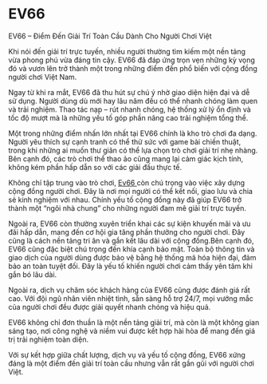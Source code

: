 # EV66
EV66 – Điểm Đến Giải Trí Toàn Cầu Dành Cho Người Chơi Việt

Khi nói đến giải trí trực tuyến, nhiều người thường tìm kiếm một nền tảng vừa phong phú vừa đáng tin cậy. EV66 đã đáp ứng trọn vẹn những kỳ vọng đó và vươn lên trở thành một trong những điểm đến phổ biến với cộng đồng người chơi Việt Nam.

Ngay từ khi ra mắt, EV66 đã thu hút sự chú ý nhờ giao diện hiện đại và dễ sử dụng. Người dùng dù mới hay lâu năm đều có thể nhanh chóng làm quen và trải nghiệm. Thao tác nạp – rút nhanh chóng, hệ thống xử lý ổn định và tốc độ mượt mà là những yếu tố góp phần nâng cao trải nghiệm tổng thể.

Một trong những điểm nhấn lớn nhất tại EV66 chính là kho trò chơi đa dạng. Người yêu thích sự cạnh tranh có thể thử sức với game bài chiến thuật, trong khi những ai muốn thư giãn có thể lựa chọn trò chơi giải trí nhẹ nhàng. Bên cạnh đó, các trò chơi thể thao ảo cũng mang lại cảm giác kịch tính, không kém phần hấp dẫn so với các giải đấu thực tế.

Không chỉ tập trung vào trò chơi, <a href=https://ev66-vn.com> Ev66  </a>  còn chú trọng vào việc xây dựng cộng đồng người chơi. Đây là nơi mọi người có thể kết nối, giao lưu và chia sẻ kinh nghiệm với nhau. Chính yếu tố cộng đồng này đã giúp EV66 trở thành một “ngôi nhà chung” cho những người đam mê giải trí trực tuyến.

Ngoài ra, EV66 còn thường xuyên triển khai các sự kiện khuyến mãi và ưu đãi hấp dẫn, mang đến cơ hội gia tăng phần thưởng cho người chơi. Đây cũng là cách nền tảng tri ân và gắn kết lâu dài với cộng đồng.Bên cạnh đó, EV66 cũng đặc biệt chú trọng đến khía cạnh bảo mật. Toàn bộ thông tin và giao dịch của người dùng được bảo vệ bằng hệ thống mã hóa hiện đại, đảm bảo an toàn tuyệt đối. Đây là yếu tố khiến người chơi cảm thấy yên tâm khi gắn bó lâu dài.

Ngoài ra, dịch vụ chăm sóc khách hàng của EV66 cũng được đánh giá rất cao. Với đội ngũ nhân viên nhiệt tình, sẵn sàng hỗ trợ 24/7, mọi vướng mắc của người chơi đều được giải quyết nhanh chóng và hiệu quả.

EV66 không chỉ đơn thuần là một nền tảng giải trí, mà còn là một không gian sáng tạo, nơi công nghệ và niềm vui được kết hợp hài hòa để mang đến giá trị trải nghiệm toàn diện.

Với sự kết hợp giữa chất lượng, dịch vụ và yếu tố cộng đồng, EV66 xứng đáng là một điểm đến giải trí toàn cầu nhưng vẫn rất gần gũi với người chơi Việt.
